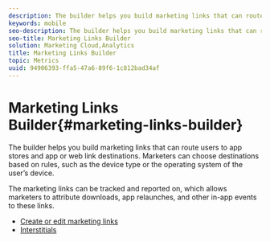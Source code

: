 ```yaml
---
description: The builder helps you build marketing links that can route users to app stores and app or web link destinations. Marketers can choose destinations based on rules, such as device type or operating system of the user’s device.
keywords: mobile
seo-description: The builder helps you build marketing links that can route users to app stores and app or web link destinations. Marketers can choose destinations based on rules, such as device type or operating system of the user’s device.
seo-title: Marketing Links Builder
solution: Marketing Cloud,Analytics
title: Marketing Links Builder
topic: Metrics
uuid: 94906393-ffa5-47a6-89f6-1c812bad34af
---
```


# Marketing Links Builder{#marketing-links-builder}

The builder helps you build marketing links that can route users to app stores and app or web link destinations. Marketers can choose destinations based on rules, such as the device type or the operating system of the user’s device.

The marketing links can be tracked and reported on, which allows marketers to attribute downloads, app relaunches, and other in-app events to these links. 

* [Create or edit marketing links](/help/using/acquisition-main/c-marketing-links-builder/t-create-edit-adobe-links/t-create-edit-adobe-links.md)
* [Interstitials](/help/using/acquisition-main/c-marketing-links-builder/t-create-edit-adobe-links/t-interstitials.md)
